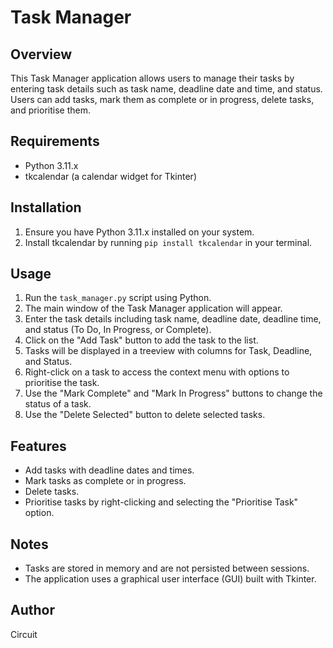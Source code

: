 # Task Manager

## Overview
This Task Manager application allows users to manage their tasks by entering task details such as task name, deadline date and time, and status. Users can add tasks, mark them as complete or in progress, delete tasks, and prioritise them.

## Requirements
- Python 3.11.x 
- tkcalendar (a calendar widget for Tkinter)

## Installation
1. Ensure you have Python 3.11.x installed on your system.
3. Install tkcalendar by running `pip install tkcalendar` in your terminal.

## Usage
1. Run the `task_manager.py` script using Python.
2. The main window of the Task Manager application will appear.
3. Enter the task details including task name, deadline date, deadline time, and status (To Do, In Progress, or Complete).
4. Click on the "Add Task" button to add the task to the list.
5. Tasks will be displayed in a treeview with columns for Task, Deadline, and Status.
6. Right-click on a task to access the context menu with options to prioritise the task.
7. Use the "Mark Complete" and "Mark In Progress" buttons to change the status of a task.
8. Use the "Delete Selected" button to delete selected tasks.

## Features
- Add tasks with deadline dates and times.
- Mark tasks as complete or in progress.
- Delete tasks.
- Prioritise tasks by right-clicking and selecting the "Prioritise Task" option.

## Notes
- Tasks are stored in memory and are not persisted between sessions.
- The application uses a graphical user interface (GUI) built with Tkinter.

## Author
Circuit
